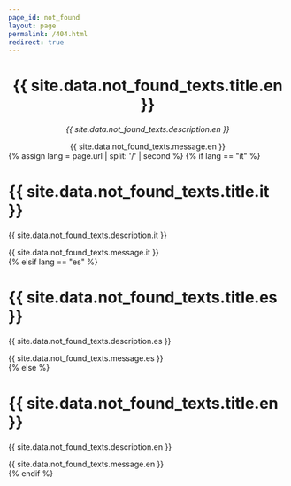 ```yaml
---
page_id: not_found
layout: page
permalink: /404.html
redirect: true
---
```


<meta http-equiv="refresh" content="5; url={{ site.baseurl | prepend: site.url }}" />

<div id="localized-404" style="text-align: center;">
  <h1 style="color: var(--global-theme-color);"><i class="fa-solid fa-file-circle-question" style="color: var(--global-theme-color);"></i>{{ site.data.not_found_texts.title.en }}</h1>
  <p><i>{{ site.data.not_found_texts.description.en }}</i></p>
  <div>{{ site.data.not_found_texts.message.en }}</div>
</div>

<script>
  const texts = {{ site.data.not_found_texts | jsonify }};
  const lang = window.location.pathname.startsWith("/it") ? "it" :
               window.location.pathname.startsWith("/es") ? "es" : "en";

  document.addEventListener("DOMContentLoaded", () => {
    document.querySelector("#localized-404 h1").textContent = texts.title[lang] || texts.title.en;
    document.querySelector("#localized-404 p").textContent = texts.description[lang] || texts.description.en;
    document.querySelector("#localized-404 div").innerHTML = (texts.message[lang] || texts.message.en)
      .replace(/\[([^\]]+)]\(([^)]+)\)/g, '<a href="$2">$1</a>');
    document.title = "404 – " + (texts.title[lang] || texts.title.en);
  });
</script>

<noscript>
  {% assign lang = page.url | split: '/' | second %}
  {% if lang == "it" %}
    <h1>{{ site.data.not_found_texts.title.it }}</h1>
    <p>{{ site.data.not_found_texts.description.it }}</p>
    <div>{{ site.data.not_found_texts.message.it }}</div>
  {% elsif lang == "es" %}
    <h1>{{ site.data.not_found_texts.title.es }}</h1>
    <p>{{ site.data.not_found_texts.description.es }}</p>
    <div>{{ site.data.not_found_texts.message.es }}</div>
  {% else %}
    <h1>{{ site.data.not_found_texts.title.en }}</h1>
    <p>{{ site.data.not_found_texts.description.en }}</p>
    <div>{{ site.data.not_found_texts.message.en }}</div>
  {% endif %}
</noscript>
